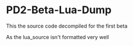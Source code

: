 # PD2-Beta-Lua-Dump

This the source code decompiled for the first beta

As the lua_source isn't formatted very well 
